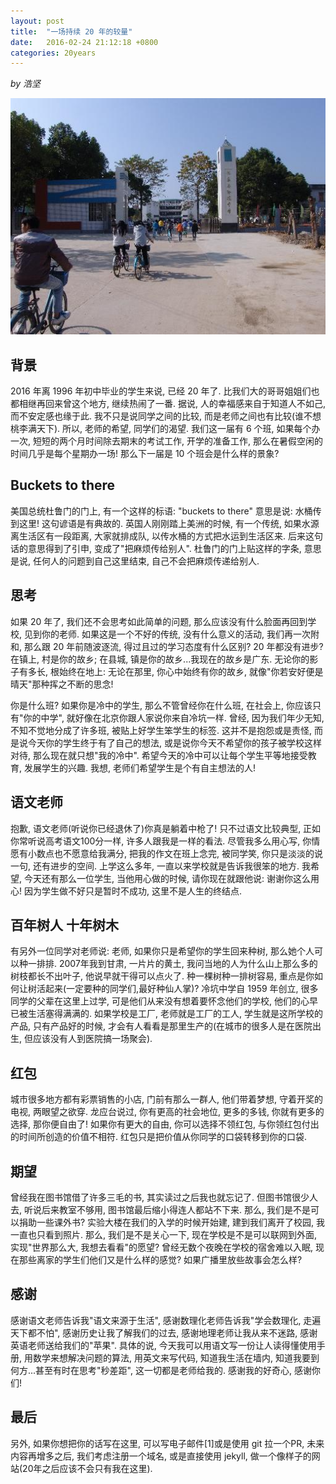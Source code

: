 ```yaml
---
layout: post
title:  "一场持续 20 年的较量"
date:   2016-02-24 21:12:18 +0800
categories: 20years
---
```

 *by 浩坚*

<img src="/assets/images/door.jpg">

## 背景
2016 年离 1996 年初中毕业的学生来说, 已经 20 年了. 比我们大的哥哥姐姐们也都相继再回来曾这个地方, 继续热闹了一番. 据说, 人的幸福感来自于知道人不如己, 而不安定感也缘于此. 我不只是说同学之间的比较, 而是老师之间也有比较(谁不想桃李满天下). 所以, 老师的希望, 同学们的渴望. 我们这一届有 6 个班, 如果每个办一次, 短短的两个月时间除去期末的考试工作, 开学的准备工作, 那么在暑假空闲的时间几乎是每个星期办一场! 那么下一届是 10 个班会是什么样的景象?

## Buckets to there
美国总统杜鲁门的门上, 有一个这样的标语: "buckets to there" 意思是说: 水桶传到这里! 这句谚语是有典故的. 英国人刚刚踏上美洲的时候, 有一个传统, 如果水源离生活区有一段距离, 大家就排成队, 以传水桶的方式把水运到生活区来. 后来这句话的意思得到了引申, 变成了"把麻烦传给别人". 杜鲁门的门上贴这样的字条, 意思是说, 任何人的问题到自己这里结束, 自己不会把麻烦传递给别人.

## 思考
如果 20 年了, 我们还不会思考如此简单的问题, 那么应该没有什么脸面再回到学校, 见到你的老师. 如果这是一个不好的传统, 没有什么意义的活动, 我们再一次附和, 那么跟 20 年前随波逐流, 得过且过的学习态度有什么区别? 20 年都没有进步? 在镇上, 村是你的故乡; 在县城, 镇是你的故乡...我现在的故乡是广东. 无论你的影子有多长, 根始终在地上: 无论在那里, 你心中始终有你的故乡, 就像"你若安好便是晴天"那种挥之不断的思念!

你是什么班? 如果你是冷中的学生, 那么不管曾经你在什么班, 在社会上, 你应该只有"你的中学", 就好像在北京你跟人家说你来自冷坑一样. 曾经, 因为我们年少无知, 不知不觉地分成了许多班, 被贴上好学生笨学生的标签. 这并不是抱怨或是责怪, 而是说今天你的学生终于有了自己的想法, 或是说你今天不希望你的孩子被学校这样对待, 那么现在就只想"我的冷中". 希望今天的冷中可以让每个学生平等地接受教育, 发展学生的兴趣. 我想, 老师们希望学生是个有自主想法的人!

## 语文老师
抱歉, 语文老师(听说你已经退休了)你真是躺着中枪了! 只不过语文比较典型, 正如你常听说高考语文100分一样, 许多人跟我是一样的看法. 尽管我多么用心写, 你情愿有小数点也不愿意给我满分, 把我的作文在班上念完, 被同学笑, 你只是淡淡的说一句, 还有进步的空间. 上学这么多年, 一直以来学校就是告诉我很笨的地方. 我希望, 今天还有那么一位学生, 当他用心做的时候, 请你现在就跟他说: 谢谢你这么用心! 因为学生做不好只是暂时不成功, 这里不是人生的终结点.

## 百年树人 十年树木
有另外一位同学对老师说: 老师, 如果你只是希望你的学生回来种树, 那么她个人可以种一排排. 2007年我到甘肃, 一片片的黄土, 我问当地的人为什么山上那么多的树枝都长不出叶子, 他说早就干得可以点火了. 种一棵树种一排树容易, 重点是你如何让树活起来(一定要种的同学们,最好种仙人掌)? 冷坑中学自 1959 年创立, 很多同学的父辈在这里上过学, 可是他们从来没有想着要怀念他们的学校, 他们的心早已被生活塞得满满的. 如果学校是工厂, 老师就是工厂的工人, 学生就是这所学校的产品, 只有产品好的时候, 才会有人看看是那里生产的(在城市的很多人是在医院出生, 但应该没有人到医院搞一场聚会).

## 红包
城市很多地方都有彩票销售的小店, 门前有那么一群人, 他们带着梦想, 守着开奖的电视, 两眼望之欲穿. 龙应台说过, 你有更高的社会地位, 更多的多钱, 你就有更多的选择, 那你便自由了! 如果你有更大的自由, 你可以选择不领红包, 与你领红包付出的时间所创造的价值不相符. 红包只是把价值从你同学的口袋转移到你的口袋.

## 期望
曾经我在图书馆借了许多三毛的书, 其实读过之后我也就忘记了. 但图书馆很少人去, 听说后来教室不够用, 图书馆最后缩小得连人都站不下来. 那么, 我们是不是可以捐助一些课外书? 实验大楼在我们的入学的时候开始建, 建到我们离开了校园, 我一直也只看到照片. 那么, 我们是不是关心一下, 现在学校是不是可以联网到外面, 实现"世界那么大, 我想去看看"的愿望? 曾经无数个夜晚在学校的宿舍难以入眠, 现在那些离家的学生们他们又是什么样的感觉? 如果广播里放些故事会怎么样?

## 感谢
感谢语文老师告诉我"语文来源于生活", 感谢数理化老师告诉我"学会数理化, 走遍天下都不怕", 感谢历史让我了解我们的过去, 感谢地理老师让我从来不迷路, 感谢英语老师送给我们的"苹果". 具体的说, 今天我可以用语文写一份让人读得懂使用手册, 用数学来想解决问题的算法, 用英文来写代码, 知道我生活在墙内, 知道我要到何方...甚至有时在思考"秒差距", 这一切都是老师给我的. 感谢我的好奇心, 感谢你们!

## 最后
另外, 如果你想把你的话写在这里, 可以写电子邮件[1]或是使用 git 拉一个PR, 未来内容再增多之后, 我们考虑注册一个域名, 或是直接使用 jekyll, 做一个像样子的网站(20年之后应该不会只有我在这里).
